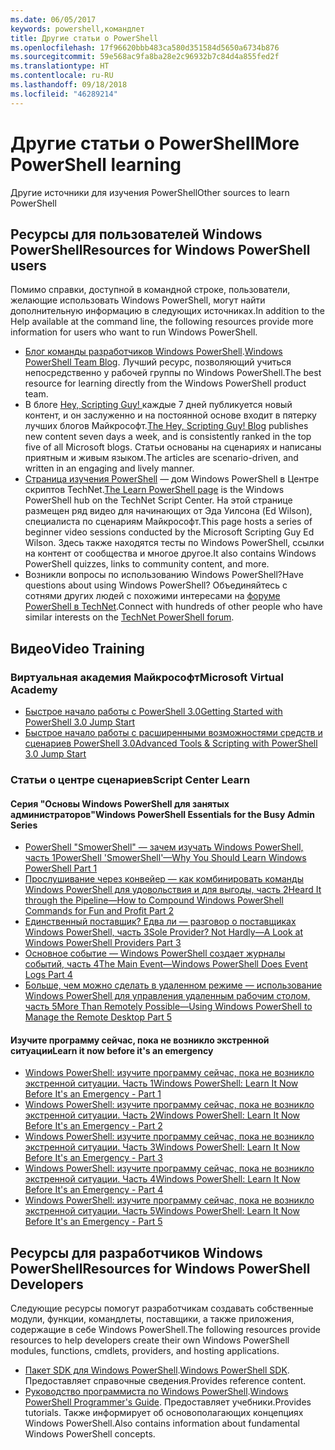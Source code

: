```yaml
---
ms.date: 06/05/2017
keywords: powershell,командлет
title: Другие статьи о PowerShell
ms.openlocfilehash: 17f96620bbb483ca580d351584d5650a6734b876
ms.sourcegitcommit: 59e568ac9fa8ba28e2c96932b7c84d4a855fed2f
ms.translationtype: HT
ms.contentlocale: ru-RU
ms.lasthandoff: 09/18/2018
ms.locfileid: "46289214"
---
```

# <a name="more-powershell-learning"></a><span data-ttu-id="eadc2-103">Другие статьи о PowerShell</span><span class="sxs-lookup"><span data-stu-id="eadc2-103">More PowerShell learning</span></span>

<span data-ttu-id="eadc2-104">Другие источники для изучения PowerShell</span><span class="sxs-lookup"><span data-stu-id="eadc2-104">Other sources to learn PowerShell</span></span>

## <a name="resources-for-windows-powershell-users"></a><span data-ttu-id="eadc2-105">Ресурсы для пользователей Windows PowerShell</span><span class="sxs-lookup"><span data-stu-id="eadc2-105">Resources for Windows PowerShell users</span></span>

<span data-ttu-id="eadc2-106">Помимо справки, доступной в командной строке, пользователи, желающие использовать Windows PowerShell, могут найти дополнительную информацию в следующих источниках.</span><span class="sxs-lookup"><span data-stu-id="eadc2-106">In addition to the Help available at the command line, the following resources provide more information for users who want to run Windows PowerShell.</span></span>

- <span data-ttu-id="eadc2-107">[Блог команды разработчиков Windows PowerShell](https://blogs.msdn.microsoft.com/powershell/).</span><span class="sxs-lookup"><span data-stu-id="eadc2-107">[Windows PowerShell Team Blog](https://blogs.msdn.microsoft.com/powershell/).</span></span> <span data-ttu-id="eadc2-108">Лучший ресурс, позволяющий учиться непосредственно у рабочей группы по Windows PowerShell.</span><span class="sxs-lookup"><span data-stu-id="eadc2-108">The best resource for learning directly from the Windows PowerShell product team.</span></span>
- <span data-ttu-id="eadc2-109">В блоге [Hey, Scripting Guy! ](https://blogs.technet.microsoft.com/heyscriptingguy/) каждые 7 дней публикуется новый контент, и он заслуженно и на постоянной основе входит в пятерку лучших блогов Майкрософт.</span><span class="sxs-lookup"><span data-stu-id="eadc2-109">[The Hey, Scripting Guy! Blog](https://blogs.technet.microsoft.com/heyscriptingguy/) publishes new content seven days a week, and is consistently ranked in the top five of all Microsoft blogs.</span></span> <span data-ttu-id="eadc2-110">Статьи основаны на сценариях и написаны приятным и живым языком.</span><span class="sxs-lookup"><span data-stu-id="eadc2-110">The articles are scenario-driven, and written in an engaging and lively manner.</span></span>
- <span data-ttu-id="eadc2-111">[Страница изучения PowerShell](https://blogs.technet.microsoft.com/heyscriptingguy/2015/01/04/weekend-scripter-the-best-ways-to-learn-powershell/) — дом Windows PowerShell в Центре скриптов TechNet.</span><span class="sxs-lookup"><span data-stu-id="eadc2-111">[The Learn PowerShell page](https://blogs.technet.microsoft.com/heyscriptingguy/2015/01/04/weekend-scripter-the-best-ways-to-learn-powershell/) is the Windows PowerShell hub on the TechNet Script Center.</span></span> <span data-ttu-id="eadc2-112">На этой странице размещен ряд видео для начинающих от Эда Уилсона (Ed Wilson), специалиста по сценариям Майкрософт.</span><span class="sxs-lookup"><span data-stu-id="eadc2-112">This page hosts a series of beginner video sessions conducted by the Microsoft Scripting Guy Ed Wilson.</span></span> <span data-ttu-id="eadc2-113">Здесь также находятся тесты по Windows PowerShell, ссылки на контент от сообщества и многое другое.</span><span class="sxs-lookup"><span data-stu-id="eadc2-113">It also contains Windows PowerShell quizzes, links to community content, and more.</span></span>
- <span data-ttu-id="eadc2-114">Возникли вопросы по использованию Windows PowerShell?</span><span class="sxs-lookup"><span data-stu-id="eadc2-114">Have questions about using Windows PowerShell?</span></span> <span data-ttu-id="eadc2-115">Объединяйтесь с сотнями других людей с похожими интересами на [форуме PowerShell в TechNet](https://social.technet.microsoft.com/Forums/home?forum=winserverpowershell).</span><span class="sxs-lookup"><span data-stu-id="eadc2-115">Connect with hundreds of other people who have similar interests on the [TechNet PowerShell forum](https://social.technet.microsoft.com/Forums/home?forum=winserverpowershell).</span></span>

## <a name="video-training"></a><span data-ttu-id="eadc2-116">Видео</span><span class="sxs-lookup"><span data-stu-id="eadc2-116">Video Training</span></span>

### <a name="microsoft-virtual-academy"></a><span data-ttu-id="eadc2-117">Виртуальная академия Майкрософт</span><span class="sxs-lookup"><span data-stu-id="eadc2-117">Microsoft Virtual Academy</span></span>

- [<span data-ttu-id="eadc2-118">Быстрое начало работы с PowerShell 3.0</span><span class="sxs-lookup"><span data-stu-id="eadc2-118">Getting Started with PowerShell 3.0 Jump Start</span></span>](https://mva.microsoft.com/en-US/training-courses/getting-started-with-powershell-30-jump-start-8276)
- [<span data-ttu-id="eadc2-119">Быстрое начало работы с расширенными возможностями средств и сценариев PowerShell 3.0</span><span class="sxs-lookup"><span data-stu-id="eadc2-119">Advanced Tools & Scripting with PowerShell 3.0 Jump Start</span></span>](https://mva.microsoft.com/en-US/training-courses/advanced-tools-scripting-with-powershell-30-jump-start-8277)

### <a name="script-center-learn"></a><span data-ttu-id="eadc2-120">Статьи о центре сценариев</span><span class="sxs-lookup"><span data-stu-id="eadc2-120">Script Center Learn</span></span>

#### <a name="windows-powershell-essentials-for-the-busy-admin-series"></a><span data-ttu-id="eadc2-121">Серия "Основы Windows PowerShell для занятых администраторов"</span><span class="sxs-lookup"><span data-stu-id="eadc2-121">Windows PowerShell Essentials for the Busy Admin Series</span></span>

- [<span data-ttu-id="eadc2-122">PowerShell "SmowerShell" — зачем изучать Windows PowerShell, часть 1</span><span class="sxs-lookup"><span data-stu-id="eadc2-122">PowerShell 'SmowerShell'—Why You Should Learn Windows PowerShell Part 1</span></span>](http://dlbmodigital.microsoft.com/webcasts/wmv/23976_Dnl_L.wmv)
- [<span data-ttu-id="eadc2-123">Прослушивание через конвейер — как комбинировать команды Windows PowerShell для удовольствия и для выгоды, часть 2</span><span class="sxs-lookup"><span data-stu-id="eadc2-123">Heard It through the Pipeline—How to Compound Windows PowerShell Commands for Fun and Profit Part 2</span></span>](http://dlbmodigital.microsoft.com/webcasts/wmv/23977_Dnl_L.wmv)
- [<span data-ttu-id="eadc2-124">Единственный поставщик? Едва ли — разговор о поставщиках Windows PowerShell, часть 3</span><span class="sxs-lookup"><span data-stu-id="eadc2-124">Sole Provider? Not Hardly—A Look at Windows PowerShell Providers Part 3</span></span>](http://dlbmodigital.microsoft.com/webcasts/wmv/23978_Dnl_L.wmv)
- [<span data-ttu-id="eadc2-125">Основное событие — Windows PowerShell создает журналы событий, часть 4</span><span class="sxs-lookup"><span data-stu-id="eadc2-125">The Main Event—Windows PowerShell Does Event Logs Part 4</span></span>](http://dlbmodigital.microsoft.com/webcasts/wmv/23979_Dnl_L.wmv)
- [<span data-ttu-id="eadc2-126">Больше, чем можно сделать в удаленном режиме — использование Windows PowerShell для управления удаленным рабочим столом, часть 5</span><span class="sxs-lookup"><span data-stu-id="eadc2-126">More Than Remotely Possible—Using Windows PowerShell to Manage the Remote Desktop Part 5</span></span>](http://dlbmodigital.microsoft.com/webcasts/wmv/23980_Dnl_L.wmv)

#### <a name="learn-it-now-before-its-an-emergency"></a><span data-ttu-id="eadc2-127">Изучите программу сейчас, пока не возникло экстренной ситуации</span><span class="sxs-lookup"><span data-stu-id="eadc2-127">Learn it now before it's an emergency</span></span>

- [<span data-ttu-id="eadc2-128">Windows PowerShell: изучите программу сейчас, пока не возникло экстренной ситуации. Часть 1</span><span class="sxs-lookup"><span data-stu-id="eadc2-128">Windows PowerShell: Learn It Now Before It's an Emergency - Part 1</span></span>](http://dlbmodigital.microsoft.com/webcasts/wmv/1032481530_Dnl_L.wmv)
- [<span data-ttu-id="eadc2-129">Windows PowerShell: изучите программу сейчас, пока не возникло экстренной ситуации. Часть 2</span><span class="sxs-lookup"><span data-stu-id="eadc2-129">Windows PowerShell: Learn It Now Before It's an Emergency - Part 2</span></span>](http://dlbmodigital.microsoft.com/webcasts/wmv/1032481542_Dnl_L.wmv)
- [<span data-ttu-id="eadc2-130">Windows PowerShell: изучите программу сейчас, пока не возникло экстренной ситуации. Часть 3</span><span class="sxs-lookup"><span data-stu-id="eadc2-130">Windows PowerShell: Learn It Now Before It's an Emergency - Part 3</span></span>](http://dlbmodigital.microsoft.com/webcasts/wmv/1032481548_Dnl_L.wmv)
- [<span data-ttu-id="eadc2-131">Windows PowerShell: изучите программу сейчас, пока не возникло экстренной ситуации. Часть 4</span><span class="sxs-lookup"><span data-stu-id="eadc2-131">Windows PowerShell: Learn It Now Before It's an Emergency - Part 4</span></span>](http://dlbmodigital.microsoft.com/webcasts/wmv/1032481552_Dnl_L.wmv)
- [<span data-ttu-id="eadc2-132">Windows PowerShell: изучите программу сейчас, пока не возникло экстренной ситуации. Часть 5</span><span class="sxs-lookup"><span data-stu-id="eadc2-132">Windows PowerShell: Learn It Now Before It's an Emergency - Part 5</span></span>](http://dlbmodigital.microsoft.com/webcasts/wmv/1032481554_Dnl_L.wmv)

## <a name="resources-for-windows-powershell-developers"></a><span data-ttu-id="eadc2-133">Ресурсы для разработчиков Windows PowerShell</span><span class="sxs-lookup"><span data-stu-id="eadc2-133">Resources for Windows PowerShell Developers</span></span>

<span data-ttu-id="eadc2-134">Следующие ресурсы помогут разработчикам создавать собственные модули, функции, командлеты, поставщики, а также приложения, содержащие в себе Windows PowerShell.</span><span class="sxs-lookup"><span data-stu-id="eadc2-134">The following resources provide resources to help developers create their own Windows PowerShell modules, functions, cmdlets, providers, and hosting applications.</span></span>

- <span data-ttu-id="eadc2-135">[Пакет SDK для Windows PowerShell](http://go.microsoft.com/fwlink/p/?LinkID=89595).</span><span class="sxs-lookup"><span data-stu-id="eadc2-135">[Windows PowerShell SDK](http://go.microsoft.com/fwlink/p/?LinkID=89595).</span></span> <span data-ttu-id="eadc2-136">Предоставляет справочные сведения.</span><span class="sxs-lookup"><span data-stu-id="eadc2-136">Provides reference content.</span></span>
- <span data-ttu-id="eadc2-137">[Руководство программиста по Windows PowerShell](http://go.microsoft.com/fwlink/p/?LinkID=89596).</span><span class="sxs-lookup"><span data-stu-id="eadc2-137">[Windows PowerShell Programmer's Guide](http://go.microsoft.com/fwlink/p/?LinkID=89596).</span></span> <span data-ttu-id="eadc2-138">Предоставляет учебники.</span><span class="sxs-lookup"><span data-stu-id="eadc2-138">Provides tutorials.</span></span> <span data-ttu-id="eadc2-139">Также информирует об основополагающих концепциях Windows PowerShell.</span><span class="sxs-lookup"><span data-stu-id="eadc2-139">Also contains information about fundamental Windows PowerShell concepts.</span></span>
